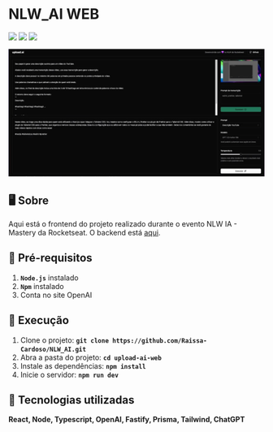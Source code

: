 # NLW_AI WEB
<p>
    <img src="http://img.shields.io/static/v1?label=LICENSE&message=MIT&color=green"/>
    <img src="http://img.shields.io/static/v1?label=VERSION&message=1.0&color=blue"/>
    <img src="http://img.shields.io/static/v1?label=STATUS&message=DEPLOY&color=orange"/>
</p>

<img src="upload-ai-web/assets/nlw.jpg" alt="Demonstração do projeto funcionando">

## 🖥️ Sobre

Aqui está o frontend do projeto realizado durante o evento NLW IA - Mastery da Rocketseat. O backend está [aqui](https://github.com/Raissa-Cardoso/NLW_AI/tree/main/upload-ai-api).

## 🚨 Pré-requisitos

1. **`Node.js`** instalado
2. **`Npm`** instalado
3. Conta no site OpenAI

## 🚀 Execução

1. Clone o projeto: **`git clone https://github.com/Raissa-Cardoso/NLW_AI.git`**
3. Abra a pasta do projeto: **`cd upload-ai-web`**
4. Instale as dependências: **`npm install`**
5. Inicie o servidor: **`npm run dev`**

## 🔧 Tecnologias utilizadas

**React, Node, Typescript, OpenAI, Fastify, Prisma, Tailwind, ChatGPT**
